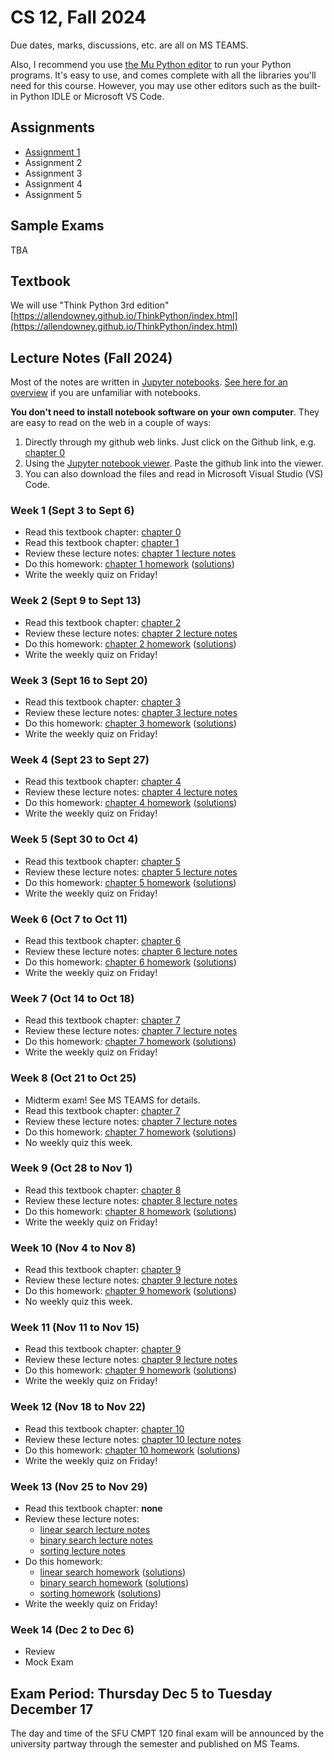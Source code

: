 # CS 12, Fall 2024


Due dates, marks, discussions, etc. are all on MS TEAMS.

Also, I recommend you use [the Mu Python editor](https://codewith.mu/) to run your
Python programs. It's easy to use, and comes complete with all the libraries
you'll need for this course. However, you may use other editors such as the built-in Python IDLE or Microsoft VS Code.

## Assignments

- [Assignment 1](https://github.com/Choi-Master/CS12/blob/gh-pages/assignments/a1/a1.ipynb)
- Assignment 2
- Assignment 3
- Assignment 4
- Assignment 5

## Sample Exams
TBA

## Textbook
We will use "Think Python 3rd edition" [https://allendowney.github.io/ThinkPython/index.html](https://allendowney.github.io/ThinkPython/index.html) 

## Lecture Notes (Fall 2024)

Most of the notes are written in [Jupyter notebooks](https://jupyter.org/). [See
here for an
overview](https://colab.research.google.com/github/AllenDowney/ThinkPython/blob/v3/chapters/jupyter_intro.ipynb)
if you are unfamiliar with notebooks.

**You don't need to install notebook software on your own computer**. They are
easy to read on the web in a couple of ways:

1. Directly through my github web links. Just click on the Github link, e.g.
   [chapter 0](https://github.com/Choi-Master/CS12/blob/gh-pages/textbook/chap00.ipynb)
2. Using the [Jupyter notebook viewer](https://nbviewer.jupyter.org/). Paste the
   github link into the viewer.
3. You can also download the files and read in Microsoft Visual Studio (VS) Code.

### Week 1 (Sept 3 to Sept 6)

- Read this textbook chapter: [chapter 0](https://github.com/Choi-Master/CS12/blob/gh-pages/textbook/chap00.ipynb)
- Read this textbook chapter: [chapter 1](https://github.com/Choi-Master/CS12/blob/gh-pages/textbook/chap01.ipynb)
- Review these lecture notes: [chapter 1 lecture notes](https://github.com/Choi-Master/CS12/blob/gh-pages/lecture_notes/chapter1/chapter1_lecture.ipynb)
- Do this homework: [chapter 1 homework](https://github.com/Choi-Master/CS12/blob/gh-pages/lecture_notes/chapter1/homework1.ipynb) ([solutions](https://github.com/CChoi-Master/CS12/blob/gh-pages/lecture_notes/chapter1/homework1_sol.ipynb))
- Write the weekly quiz on Friday!

### Week 2 (Sept 9 to Sept 13)

- Read this textbook chapter: [chapter 2](https://github.com/Choi-Master/CS12/blob/gh-pages/textbook/chap02.ipynb)
- Review these lecture notes: [chapter 2 lecture notes](https://github.com/Choi-Master/CS12/blob/gh-pages/lecture_notes/chapter2/chapter2_lecture.ipynb)
- Do this homework: [chapter 2 homework](https://github.com/Choi-Master/CS12/blob/gh-pages/lecture_notes/chapter2/homework2.ipynb) ([solutions](https://github.com/Choi-Master/CS12/blob/gh-pages/lecture_notes/chapter2/homework2_sol.ipynb))
- Write the weekly quiz on Friday!

### Week 3 (Sept 16 to Sept 20)

- Read this textbook chapter: [chapter 3](https://github.com/Choi-Master/CS12/blob/gh-pages/textbook/chap03.ipynb)
- Review these lecture notes: [chapter 3 lecture notes](https://github.com/Choi-Master/CS12/blob/gh-pages/lecture_notes/chapter3/chapter3_lecture.ipynb)
- Do this homework: [chapter 3 homework](https://github.com/Choi-Master/CS12/blob/gh-pages/lecture_notes/chapter3/homework3.ipynb) ([solutions](https://github.com/Choi-Master/CS12/blob/gh-pages/lecture_notes/chapter3/homework3_sol.ipynb))
- Write the weekly quiz on Friday!

### Week 4 (Sept 23 to Sept 27)

- Read this textbook chapter: [chapter 4](https://github.com/Choi-Master/CS12/blob/gh-pages/textbook/chap04.ipynb)
- Review these lecture notes: [chapter 4 lecture notes](https://github.com/Choi-Master/CS12/blob/gh-pages/lecture_notes/chapter4/chapter4_lecture.ipynb)
- Do this homework: [chapter 4 homework](https://github.com/Choi-Master/CS12/blob/gh-pages/lecture_notes/chapter4/homework4.ipynb) ([solutions](https://github.com/Choi-Master/CS12/blob/gh-pages/lecture_notes/chapter4/homework4_sol.ipynb))
- Write the weekly quiz on Friday!

### Week 5 (Sept 30 to Oct 4)

- Read this textbook chapter: [chapter 5](https://github.com/Choi-Master/CS12/blob/gh-pages/textbook/chap05.ipynb)
- Review these lecture notes: [chapter 5 lecture notes](https://github.com/Choi-Master/CS12/blob/gh-pages/lecture_notes/chapter5/chapter5_lecture.ipynb)
- Do this homework: [chapter 5 homework](https://github.com/Choi-Master/CS12/blob/gh-pagesn/lecture_notes/chapter5/homework5.ipynb) ([solutions](https://github.com/Choi-Master/CS12/blob/gh-pages/lecture_notes/chapter5/homework5_sol.ipynb))
- Write the weekly quiz on Friday!

### Week 6 (Oct 7 to Oct 11)

- Read this textbook chapter: [chapter 6](https://github.com/Choi-Master/CS12/blob/gh-pages/textbook/chap06.ipynb)
- Review these lecture notes: [chapter 6 lecture notes](https://github.com/Choi-Master/CS12/blob/gh-pages/lecture_notes/chapter6/chapter6_lecture.ipynb)
- Do this homework: [chapter 6 homework](https://github.com/Choi-Master/CS12/blob/gh-pages/lecture_notes/chapter6/homework6.ipynb) ([solutions](https://github.com/Choi-Master/CS12/blob/gh-pages/lecture_notes/chapter6/homework6_sol.ipynb))
- Write the weekly quiz on Friday!

### Week 7 (Oct 14 to Oct 18)

- Read this textbook chapter: [chapter 7](https://github.com/Choi-Master/CS12/blob/gh-pages/textbook/chap07.ipynb)
- Review these lecture notes: [chapter 7 lecture notes](https://github.com/Choi-Master/CS12/blob/gh-pages/lecture_notes/chapter7/chapter7_lecture.ipynb)
- Do this homework: [chapter 7 homework](https://github.com/Choi-Master/CS12/blob/gh-pages/lecture_notes/chapter7/homework7.ipynb) ([solutions](https://github.com/Choi-Master/CS12/blob/gh-pages/lecture_notes/chapter7/homework7_sol.ipynb))
- Write the weekly quiz on Friday!

### Week 8 (Oct 21 to Oct 25)

- Midterm exam! See MS TEAMS for details.
- Read this textbook chapter: [chapter 7](https://github.com/tjd1234/Choi-Master/CS12/blob/gh-pages/textbook/chap07.ipynb)
- Review these lecture notes: [chapter 7 lecture notes](https://github.com/Choi-Master/CS12/blob/gh-pages/lecture_notes/chapter7/chapter7_lecture.ipynb)
- Do this homework: [chapter 7 homework](https://github.com/Choi-Master/CS12/blob/gh-pages/lecture_notes/chapter7/homework7.ipynb) ([solutions](https://github.com/Choi-Master/CS12/blob/gh-pages/lecture_notes/chapter7/homework7_sol.ipynb))
- No weekly quiz this week.

### Week 9 (Oct 28 to Nov 1)

- Read this textbook chapter: [chapter 8](https://github.com/Choi-Master/CS12/blob/gh-pages/textbook/chap08.ipynb)
- Review these lecture notes: [chapter 8 lecture notes](https://github.com/Choi-Master/CS12/blob/gh-pages/lecture_notes/chapter8/chapter8_lecture.ipynb)
- Do this homework: [chapter 8 homework](https://github.com/Choi-Master/CS12/blob/gh-pages/lecture_notes/chapter8/homework8.ipynb) ([solutions](https://github.com/Choi-Master/CS12/blob/gh-pages/lecture_notes/chapter8/homework8_sol.ipynb))
- Write the weekly quiz on Friday!

### Week 10 (Nov 4 to Nov 8)

- Read this textbook chapter: [chapter 9](https://github.com/Choi-Master/CS12/blob/gh-pages/textbook/chap09.ipynb)
- Review these lecture notes: [chapter 9 lecture notes](https://github.com/Choi-Master/CS12/blob/gh-pages/lecture_notes/chapter9/chapter9_lecture.ipynb)
- Do this homework: [chapter 9 homework](https://github.com/Choi-Master/CS12/blob/gh-pages/lecture_notes/chapter9/homework9.ipynb) ([solutions](https://github.com/Choi-Master/CS12/blob/gh-pages/lecture_notes/chapter9/homework9_sol.ipynb))
- No weekly quiz this week.

### Week 11 (Nov 11 to Nov 15)

- Read this textbook chapter: [chapter 9](https://github.com/Choi-Master/CS12/blob/gh-pages/textbook/chap09.ipynb)
- Review these lecture notes: [chapter 9 lecture notes](https://github.com/Choi-Master/CS12/blob/gh-pages/lecture_notes/chapter9/chapter9_lecture.ipynb)
- Do this homework: [chapter 9 homework](https://github.com/Choi-Master/CS12/blob/gh-pages/lecture_notes/chapter9/homework9.ipynb) ([solutions](https://github.com/Choi-Master/CS12/blob/gh-pages/lecture_notes/chapter9/homework9_sol.ipynb))
- Write the weekly quiz on Friday!

### Week 12 (Nov 18 to Nov 22)

- Read this textbook chapter: [chapter 10](https://github.com/Choi-Master/CS12/blob/gh-pages/textbook/chap10.ipynb)
- Review these lecture notes: [chapter 10 lecture notes](https://github.com/Choi-Master/CS12/blob/gh-pages/lecture_notes/chapter10/chapter10_lecture.ipynb)
- Do this homework: [chapter 10 homework](https://github.com/Choi-Master/CS12/blob/gh-pages/lecture_notes/chapter10/homework10.ipynb) ([solutions](https://github.com/Choi-Master/CS12/blob/gh-pages/lecture_notes/chapter10/homework10_sol.ipynb))
- Write the weekly quiz on Friday!

### Week 13 (Nov 25 to Nov 29)

- Read this textbook chapter: **none**
- Review these lecture notes: 
  - [linear search lecture notes](https://github.com/Choi-Master/CS12/blob/gh-pages/lecture_notes/chapter_algorithms/alg1_linear_search/alg1_linear_search.ipynb)
  - [binary search lecture notes](https://github.comChoi-Master/CS12/blob/gh-pages/lecture_notes/chapter_algorithms/alg2_binary_search/alg2_binary_search.ipynb)
  - [sorting lecture notes](https://github.com/Choi-Master/CS12/blob/gh-pages/lecture_notes/chapter_algorithms/alg3_sorting/alg3_sorting.ipynb)
- Do this homework:
   - [linear search homework](https://github.com/Choi-Master/CS12/blob/gh-pages/lecture_notes/chapter_algorithms/alg1_linear_search/alg1_linear_search_homework.ipynb) ([solutions](https://github.com/Choi-Master/CS12/blob/gh-pages/lecture_notes/chapter_algorithms/alg1_linear_search/alg1_linear_search_homework_sol.ipynb))
   - [binary search homework](https://github.com/Choi-Master/CS12/blob/gh-pages/lecture_notes/chapter_algorithms/alg2_binary_search/alg2_binary_search_homework.ipynb) ([solutions](https://github.com/Choi-Master/CS12/blob/gh-pages/lecture_notes/chapter_algorithms/alg2_binary_search/alg2_binary_search_homework_sol.ipynb))
   - [sorting homework](https://github.com/Choi-Master/CS12/blob/gh-pages/lecture_notes/chapter_algorithms/alg3_sorting/alg3_linear_search_homework.ipynb) ([solutions](https://github.com/Choi-Master/CS12/blob/gh-pages/lecture_notes/chapter_algorithms/alg3_sorting/alg3_linear_search_homework_sol.ipynb))
- Write the weekly quiz on Friday!

### Week 14 (Dec 2 to Dec 6)
- Review
- Mock Exam
  
## Exam Period: Thursday Dec 5 to Tuesday December 17

The day and time of the SFU CMPT 120 final exam will be announced by the university partway through the semester and published on MS Teams.
